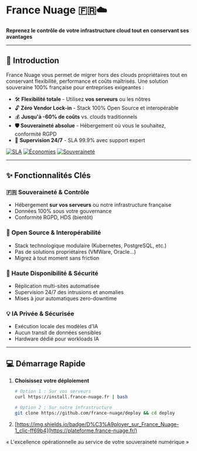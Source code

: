 # France Nuage 🇫🇷☁️

**Reprenez le contrôle de votre infrastructure cloud tout en conservant ses avantages**

---

## 🚀 Introduction

France Nuage vous permet de migrer hors des clouds propriétaires tout en conservant flexibilité, performance et coûts maîtrisés. Une solution souveraine 100% française pour entreprises exigeantes :

- 🛠️ **Flexibilité totale** - Utilisez **vos serveurs** ou les nôtres
- 🔓 **Zéro Vendor Lock-in** - Stack 100% Open Source et interopérable  
- 💰 **Jusqu'à -60% de coûts** vs. clouds traditionnels  
- **🛡️ Souveraineté absolue** - Hébergement où vous le souhaitez, conformité RGPD
- 🚨 **Supervision 24/7** - SLA 99.9% avec support expert

[![SLA](https://img.shields.io/badge/SLA-99.9%25-brightgreen)](https://france-nuage.fr)
[![Économies](https://img.shields.io/badge/Économies-Jusqu'à_60%25-orange)](https://france-nuage.fr)
[![Souveraineté](https://img.shields.io/badge/Souveraineté-100%25_UE-blue)](https://france-nuage.fr)

---

## ✨ Fonctionnalités Clés

### 🇫🇷 Souveraineté & Contrôle
- Hébergement **sur vos serveurs** ou notre infrastructure française
- Données 100% sous votre gouvernance
- Conformité RGPD, HDS (bientôt)

### 🔧 Open Source & Interopérabilité
- Stack technologique modulaire (Kubernetes, PostgreSQL, etc.)  
- Pas de solutions propriétaires (VMWare, Oracle...)  
- Migrez à tout moment sans friction

### 🚨 Haute Disponibilité & Sécurité
- Réplication multi-sites automatisée  
- Supervision 24/7 des intrusions et anomalies  
- Mises à jour automatiques zero-downtime  

### 💡 IA Privée & Sécurisée
- Exécution locale des modèles d'IA  
- Aucun transit de données sensibles  
- Hardware dédié pour workloads IA  

---

## 💻 Démarrage Rapide

1. **Choisissez votre déploiement**  
   ```bash
   # Option 1 : Sur vos serveurs
   curl https://install.france-nuage.fr | bash

   # Option 2 : Sur notre infrastructure
   git clone https://github.com/france-nuage/deploy && cd deploy
   ```

2. [https://img.shields.io/badge/D%C3%A9ployer_sur_France_Nuage-1_clic-ff69b4](https://plateforme.france-nuage.fr/)

« L'excellence opérationnelle au service de votre souveraineté numérique »
